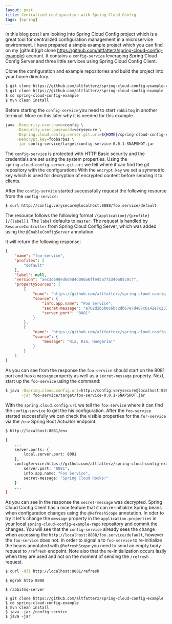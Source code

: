 ```yaml
---
layout: post
title: Centralized configuration with Spring Cloud Config
tags: [spring]
---
```


In this blog post I am looking into Spring Cloud Config project which is a great tool for centralized configuration management in a microservice environment.
I have prepared a simple example project which you can find on my [github](git clone https://github.com/altfatterz/spring-cloud-config-example) account. It contains a `config-service` leveraging Spring Cloud Config Server and three little services using Spring Cloud Config Client.

Clone the configuration and example repositories and build the project into your home directory.

```sh
$ git clone https://github.com/altfatterz/spring-cloud-config-example-repo
$ git clone https://github.com/altfatterz/spring-cloud-config-example
$ cd spring-cloud-config-example
$ mvn clean install
```

Before starting the `config-service` you need to start `rabbitmq` in another terminal. More on this later why it is needed for this example.

```sh
java -Dsecurity.user.name=config \
     -Dsecurity.user.password=verysecure \
     -Dspring.cloud.config.server.git.uri=${HOME}/spring-cloud-config-example-repo \
     -Dencrypt.key=foobarbaz \
     -jar config-service/target/config-service-0.0.1-SNAPSHOT.jar
```

The `config-service` is protected with HTTP Basic security and the credentials are set using the system properties. Using the `spring.cloud.config.server.git.uri` we tell where it can find the git repository with the configurations
With the `encrypt.key` we set a symmetric key which is used for decryption of encrypted content before sending it to clients.

After the `config-service` started successfully request the following resource from the `config-service`:

```sh
$ curl http://config:verysecure@localhost:8888/foo.service/default
```

The resource follows the following format `/{application}/{profile}[/{label}]`. The `label` defaults to `master`. The request is handled by `ResourceController` from Spring Cloud Config Server, which was added using the `@EnableConfigServer` annotation.

It will return the following response:

```json
{
    "name": "foo-service",
    "profiles": [
        "default"
    ],
    "label": null,
    "version": "aec3d698ed6d4d4d006a6ffe95a775340a05c0c7",
    "propertySources": [
        {
            "name": "https://github.com/altfatterz/spring-cloud-config-example-repo/foo-service.properties",
            "source": {
                "info.app.name": "Foo Service",
                "secret-message": "a702d2b5b0c6bc2db67e7d487c6142e7c23254108503d1856ff516d0a64bbd3663a2514a86647dcf8467d042abcb8a6e",
                "server.port": "8081"
            }
        },
        {
            "name": "https://github.com/altfatterz/spring-cloud-config-example-repo/application.properties",
            "source": {
                "message": "Ria, Ria, Hungaria!"
            }
        }
    ]
}
```

As you can see from the response the `foo-service` should start on the 8081 port and has a `message` property as well as a `secret-message` property.
Next, start up the `foo-service` using the command:

```sh
$ java -Dspring.cloud.config.uri=http://config:verysecure@localhost:8888 \
       -jar foo-service/target/foo-service-0.0.1-SNAPSHOT.jar
```

With the `spring.cloud.config.uri` we tell the `foo-service` where it can find the `config-service` to get the his configuration.
After the `foo-service` started successfully we can check the visible properties for the `for-service` via the `/env` Spring Boot Actuator endpoint.

```sh
$ http://localhost:8081/env

{
    ...
    server.ports: {
        local.server.port: 8081
    },
    configService:https://github.com/altfatterz/spring-cloud-config-example-repo/foo-service.properties: {
        server.port: "8081",
        info.app.name: "Foo Service",
        secret-message: "Spring Cloud Rocks!"
    }
    ...
}
```

As you can see in the response the `secret-message` was decrypted.
Spring Cloud Config Client has a nice feature that it can re-initialize Spring beans when configuration changes using the `@RefreshScope` annotation.
In oder to try it let's change the `message` property in the `application.properties` in your local `spring-cloud-config-example-repo` repository and commit the changes.
You will see that the `config-service` already sees the change when accessing the `http://localhost:8888/foo.service/default`, however the `foo-service` does not.
In order to signal a to `foo-service` to re-initialize the beans annotated with `@RefreshScope` you need to send an empty body request to `/refresh` endpoint. Note also that the re-initialization occurs lazily when they are used and not on the moment of sending the `/refresh` request.

```sh
$ curl -d{} http://localhost:8081/refresh
```








```
$ ngrok http 8888
```

```
$ rabbitmq-server
```

```
$ git clone https://github.com/altfatterz/spring-cloud-config-example
$ cd spring-cloud-config-example
$ mvn clean install
$ java -jar /config-service
$ java -jar
```


